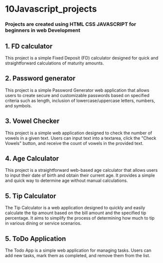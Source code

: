 # 10Javascript_projects
### Projects are created using HTML CSS JAVASCRIPT for beginners in web Development
## 1. FD calculator
This project is a simple Fixed Deposit (FD) calculator designed for quick and straightforward calculations of maturity amounts.
## 2. Password generator
This project is a simple Password Generator web application that allows users to create secure and customizable passwords based on specified criteria such as length, inclusion of lowercase/uppercase letters, numbers, and symbols.
## 3. Vowel Checker
This project is a simple web application designed to check the number of vowels in a given text. Users can input text into a textarea, click the "Check Vowels" button, and receive the count of vowels in the provided text.
## 4. Age Calculator
This project is a straightforward web-based age calculator that allows users to input their date of birth and obtain their current age. It provides a simple and quick way to determine age without manual calculations.
## 5. Tip Calculator
The Tip Calculator is a web application designed to quickly and easily calculate the tip amount based on the bill amount and the specified tip percentage. It aims to simplify the process of determining how much to tip in various dining or service scenarios.
## 5. ToDo Application
The Todo App is a simple web application for managing tasks. Users can add new tasks, mark them as completed, and remove them from the list.
